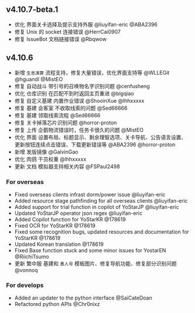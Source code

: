 ## v4.10.7-beta.1

- 优化 界面关卡选择及提示支持外服 @liuyifan-eric @ABA2396
- 修复 Unix 的 socket 连接错误 @HerrCai0907
- 修复 IssueBot 文档链接错误 @Rbqwow

## v4.10.6

- 新增 `生息演算` 流程支持，修复大量错误，优化界面支持等 @WLLEGit @hguandl @MistEO
- 修复 自动战斗 带引号的召唤物名字识别问题 @cenfusheng
- 优化 仓库识别 在匹配不到时返回主页重进 @bigqiao
- 修复 自定义基建 内置作业错误 @ShooinXue @lhhxxxxx
- 修复 基建 会客室 不收取线索的问题 @Sed66666
- 修复 基建 领取线索流程 @Sed66666
- 修复 关卡掉落芯片识别问题 @horror-proton
- 修复 上传 企鹅物流错误时，任务卡很久的问题 @MistEO
- 优化 界面 设置布局、标题显示、剩余理智选项、关卡导航、公告语言设置、更新按钮连续点击错误、下载更新错误等 @ABA2396 @horror-proton
- 新增 发版镜像 @GalvinGao
- 优化 肉鸽 干员权重 @lhhxxxxx
- 更新 文档 模拟器支持相关内容 @FSPaul2498

### For overseas

- Fixed overseas clients infrast dorm/power issue @liuyifan-eric
- Added resource stage pathfinding for all overseas clients @liuyifan-eric
- Added support for trial function in copilot of YoStarJP @liuyifan-eric
- Updated YoStarJP operator json regex @liuyifan-eric
- Added Copilot function for YoStarKR @178619
- Fixed OCR for YoStarKR @178619
- Fixed some recognition bugs, updated resources and documentation for YoStarKR @178619
- Updated Korean translation @178619
- Fixed Base function stuck and some minor issues for YostarEN @RiichiTsumo
- 更新 繁中服 基建和 `愚人号` 模板图片、修复导航功能、修复部分识别问题 @vonnoq

### For develops

- Added an updater to the python interface @SaiCateDoan
- Refactored python APIs @Chr0nixz
